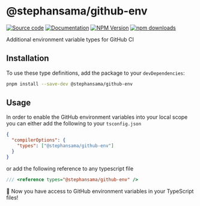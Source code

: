 # @stephansama/github-env

[![Source code](https://img.shields.io/badge/Source-666666?style=flat\&logo=github\&label=Github\&labelColor=211F1F)](https://github.com/stephansama/packages/tree/main/packages/github-env)
[![Documentation](https://img.shields.io/badge/Documentation-211F1F?style=flat\&logo=Wikibooks\&labelColor=211F1F)](https://packages.stephansama.info/modules/_stephansama_github-env)
[![NPM Version](https://img.shields.io/npm/v/%40stephansama%2Fgithub-env?logo=npm\&logoColor=red\&color=211F1F\&labelColor=211F1F)](https://www.npmjs.com/package/@stephansama/github-env)
[![npm downloads](https://img.shields.io/npm/dw/@stephansama/github-env?labelColor=211F1F)](https://www.npmjs.com/package/@stephansama/github-env)

Additional environment variable types for GitHub CI

## Installation

To use these type definitions, add the package to your `devDependencies`:

```sh
pnpm install --save-dev @stephansama/github-env
```

## Usage

In order to enable the GitHub environment variables into your local scope you can either add the following to your `tsconfig.json`

```json
{
  "compilerOptions": {
    "types": ["@stephansama/github-env"]
  }
}
```

or add the following reference to any typescript file

```ts
/// <reference types="@stephansama/github-env" />
```

🎉 Now you have access to GitHub environment variables in your TypeScript files!
